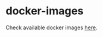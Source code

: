 # docker-images

Check available docker images [here](https://github.com/orgs/KazanExpress/packages?ecosystem=container).